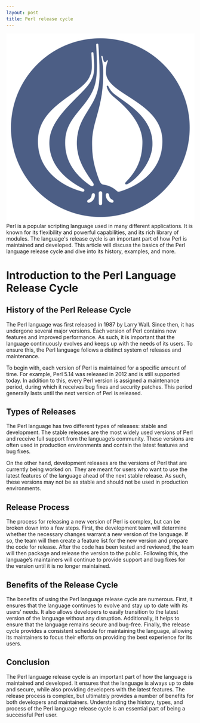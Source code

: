 ```yaml
---
layout: post
title: Perl release cycle
---
```

<div class="row">
    <div class="col-sm-2">
        <img src="/images/perl-logo.png" alt="swift logo"/>
    </div>
    <div class="col-sm-10">
       Perl is a popular scripting language used in many different applications. It is known for its flexibility and powerful capabilities, and its rich library of modules. The language's release cycle is an important part of how Perl is maintained and developed. This article will discuss the basics of the Perl language release cycle and dive into its history, examples, and more.
    </div>
</div>

# Introduction to the Perl Language Release Cycle

## History of the Perl Release Cycle

The Perl language was first released in 1987 by Larry Wall. Since then, it has undergone several major versions. Each
version of Perl contains new features and improved performance. As such, it is important that the language continuously
evolves and keeps up with the needs of its users. To ensure this, the Perl language follows a distinct system of
releases and maintenance.

To begin with, each version of Perl is maintained for a specific amount of time. For example, Perl 5.14 was released in
2012 and is still supported today. In addition to this, every Perl version is assigned a maintenance period, during
which it receives bug fixes and security patches. This period generally lasts until the next version of Perl is
released.

## Types of Releases

The Perl language has two different types of releases: stable and development. The stable releases are the most widely
used versions of Perl and receive full support from the language’s community. These versions are often used in
production environments and contain the latest features and bug fixes.

On the other hand, development releases are the versions of Perl that are currently being worked on. They are meant for
users who want to use the latest features of the language ahead of the next stable release. As such, these versions may
not be as stable and should not be used in production environments.

## Release Process

The process for releasing a new version of Perl is complex, but can be broken down into a few steps. First, the
development team will determine whether the necessary changes warrant a new version of the language. If so, the team
will then create a feature list for the new version and prepare the code for release. After the code has been tested and
reviewed, the team will then package and release the version to the public. Following this, the language’s maintainers
will continue to provide support and bug fixes for the version until it is no longer maintained.

## Benefits of the Release Cycle

The benefits of using the Perl language release cycle are numerous. First, it ensures that the language continues to
evolve and stay up to date with its users’ needs. It also allows developers to easily transition to the latest version
of the language without any disruption. Additionally, it helps to ensure that the language remains secure and bug-free.
Finally, the release cycle provides a consistent schedule for maintaining the language, allowing its maintainers to
focus their efforts on providing the best experience for its users.

## Conclusion

The Perl language release cycle is an important part of how the language is maintained and developed. It ensures that
the language is always up to date and secure, while also providing developers with the latest features. The release
process is complex, but ultimately provides a number of benefits for both developers and maintainers. Understanding the
history, types, and process of the Perl language release cycle is an essential part of being a successful Perl user. 
